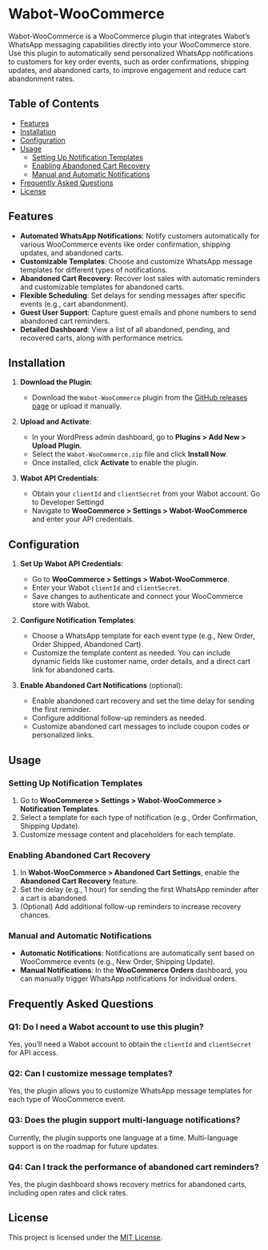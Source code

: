 # Wabot-WooCommerce

Wabot-WooCommerce is a WooCommerce plugin that integrates Wabot’s WhatsApp messaging capabilities directly into your WooCommerce store. Use this plugin to automatically send personalized WhatsApp notifications to customers for key order events, such as order confirmations, shipping updates, and abandoned carts, to improve engagement and reduce cart abandonment rates.

## Table of Contents

- [Features](#features)
- [Installation](#installation)
- [Configuration](#configuration)
- [Usage](#usage)
  - [Setting Up Notification Templates](#setting-up-notification-templates)
  - [Enabling Abandoned Cart Recovery](#enabling-abandoned-cart-recovery)
  - [Manual and Automatic Notifications](#manual-and-automatic-notifications)
- [Frequently Asked Questions](#frequently-asked-questions)
- [License](#license)

## Features

- **Automated WhatsApp Notifications**: Notify customers automatically for various WooCommerce events like order confirmation, shipping updates, and abandoned carts.
- **Customizable Templates**: Choose and customize WhatsApp message templates for different types of notifications.
- **Abandoned Cart Recovery**: Recover lost sales with automatic reminders and customizable templates for abandoned carts.
- **Flexible Scheduling**: Set delays for sending messages after specific events (e.g., cart abandonment).
- **Guest User Support**: Capture guest emails and phone numbers to send abandoned cart reminders.
- **Detailed Dashboard**: View a list of all abandoned, pending, and recovered carts, along with performance metrics.
  
## Installation

1. **Download the Plugin**:
   - Download the `Wabot-WooCommerce` plugin from the [GitHub releases page](https://github.com/your-username/Wabot-WooCommerce/releases) or upload it manually.

2. **Upload and Activate**:
   - In your WordPress admin dashboard, go to **Plugins > Add New > Upload Plugin**.
   - Select the `Wabot-WooCommerce.zip` file and click **Install Now**.
   - Once installed, click **Activate** to enable the plugin.

3. **Wabot API Credentials**:
   - Obtain your `clientId` and `clientSecret` from your Wabot account. Go to Developer Settingd
   - Navigate to **WooCommerce > Settings > Wabot-WooCommerce** and enter your API credentials.

## Configuration

1. **Set Up Wabot API Credentials**:
   - Go to **WooCommerce > Settings > Wabot-WooCommerce**.
   - Enter your Wabot `clientId` and `clientSecret`.
   - Save changes to authenticate and connect your WooCommerce store with Wabot.

2. **Configure Notification Templates**:
   - Choose a WhatsApp template for each event type (e.g., New Order, Order Shipped, Abandoned Cart).
   - Customize the template content as needed. You can include dynamic fields like customer name, order details, and a direct cart link for abandoned carts.

3. **Enable Abandoned Cart Notifications** (optional):
   - Enable abandoned cart recovery and set the time delay for sending the first reminder.
   - Configure additional follow-up reminders as needed.
   - Customize abandoned cart messages to include coupon codes or personalized links.

## Usage

### Setting Up Notification Templates

1. Go to **WooCommerce > Settings > Wabot-WooCommerce > Notification Templates**.
2. Select a template for each type of notification (e.g., Order Confirmation, Shipping Update).
3. Customize message content and placeholders for each template.

### Enabling Abandoned Cart Recovery

1. In **Wabot-WooCommerce > Abandoned Cart Settings**, enable the **Abandoned Cart Recovery** feature.
2. Set the delay (e.g., 1 hour) for sending the first WhatsApp reminder after a cart is abandoned.
3. (Optional) Add additional follow-up reminders to increase recovery chances.

### Manual and Automatic Notifications

- **Automatic Notifications**: Notifications are automatically sent based on WooCommerce events (e.g., New Order, Shipping Update).
- **Manual Notifications**: In the **WooCommerce Orders** dashboard, you can manually trigger WhatsApp notifications for individual orders.

## Frequently Asked Questions

### Q1: Do I need a Wabot account to use this plugin?
Yes, you’ll need a Wabot account to obtain the `clientId` and `clientSecret` for API access.

### Q2: Can I customize message templates?
Yes, the plugin allows you to customize WhatsApp message templates for each type of WooCommerce event.

### Q3: Does the plugin support multi-language notifications?
Currently, the plugin supports one language at a time. Multi-language support is on the roadmap for future updates.

### Q4: Can I track the performance of abandoned cart reminders?
Yes, the plugin dashboard shows recovery metrics for abandoned carts, including open rates and click rates.

## License

This project is licensed under the [MIT License](LICENSE).
